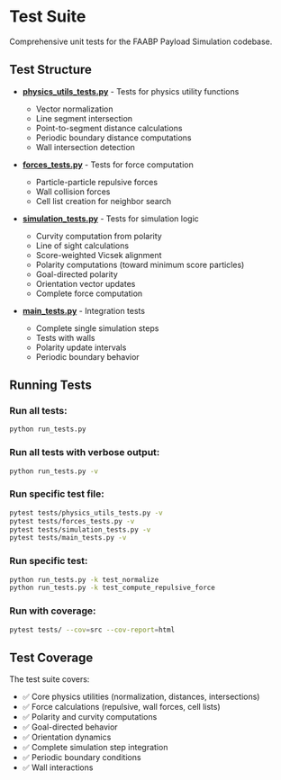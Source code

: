 # Test Suite

Comprehensive unit tests for the FAABP Payload Simulation codebase.

## Test Structure

- **[physics_utils_tests.py](physics_utils_tests.py)** - Tests for physics utility functions
  - Vector normalization
  - Line segment intersection
  - Point-to-segment distance calculations
  - Periodic boundary distance computations
  - Wall intersection detection

- **[forces_tests.py](forces_tests.py)** - Tests for force computation
  - Particle-particle repulsive forces
  - Wall collision forces
  - Cell list creation for neighbor search

- **[simulation_tests.py](simulation_tests.py)** - Tests for simulation logic
  - Curvity computation from polarity
  - Line of sight calculations
  - Score-weighted Vicsek alignment
  - Polarity computations (toward minimum score particles)
  - Goal-directed polarity
  - Orientation vector updates
  - Complete force computation

- **[main_tests.py](main_tests.py)** - Integration tests
  - Complete single simulation steps
  - Tests with walls
  - Polarity update intervals
  - Periodic boundary behavior

## Running Tests

### Run all tests:
```bash
python run_tests.py
```

### Run all tests with verbose output:
```bash
python run_tests.py -v
```

### Run specific test file:
```bash
pytest tests/physics_utils_tests.py -v
pytest tests/forces_tests.py -v
pytest tests/simulation_tests.py -v
pytest tests/main_tests.py -v
```

### Run specific test:
```bash
python run_tests.py -k test_normalize
python run_tests.py -k test_compute_repulsive_force
```

### Run with coverage:
```bash
pytest tests/ --cov=src --cov-report=html
```

## Test Coverage

The test suite covers:
- ✅ Core physics utilities (normalization, distances, intersections)
- ✅ Force calculations (repulsive, wall forces, cell lists)
- ✅ Polarity and curvity computations
- ✅ Goal-directed behavior
- ✅ Orientation dynamics
- ✅ Complete simulation step integration
- ✅ Periodic boundary conditions
- ✅ Wall interactions
